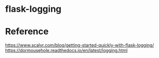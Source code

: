 # flask-logging

# Reference
https://www.scalyr.com/blog/getting-started-quickly-with-flask-logging/
https://dormousehole.readthedocs.io/en/latest/logging.html